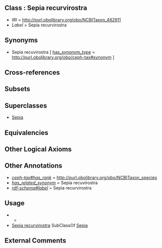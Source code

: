 
## Class : Sepia recurvirostra

 * *IRI* = http://purl.obolibrary.org/obo/NCBITaxon_482911
 * *Label* = Sepia recurvirostra

## Synonyms

 * Sepia recuvirostra [ [has_synonym_type](../../pe/oboInOwl#hasSynonymType.md) = http://purl.obolibrary.org/obo/ceph-tax#synonym ]

## Cross-references


## Subsets


## Superclasses

 * [Sepia](../../NCBITaxon/09/NCBITaxon_6609.md)

## Equivalencies


## Other Logical Axioms


## Other Annotations

 * *[ceph-tax#has_rank](../../ceph-tax#has/nk/ceph-tax#has_rank.md)* = http://purl.obolibrary.org/obo/NCBITaxon_species
 * *[has_related_synonym](../../ym/oboInOwl#hasRelatedSynonym.md)* = Sepia recuvirostra
 * *[rdf-schema#label](../../el/rdf-schema#label.md)* = Sepia recurvirostra

## Usage

 * -
 * [Sepia recurvirostra](../../NCBITaxon/11/NCBITaxon_482911.md) SubClassOf [Sepia](../../NCBITaxon/09/NCBITaxon_6609.md)

## External Comments

